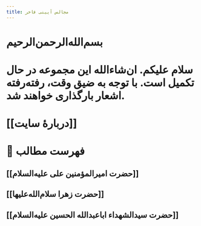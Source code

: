 ```yaml
---
title: مجالس آیینی فاخر
---
```


# بسم‌الله‌الرحمن‌الرحیم
# سلام علیکم. ان‌شاءالله این مجموعه در حال تکمیل است. با توجه به ضیق وقت، رفته‌رفته اشعار بارگذاری خواهند شد.

# [[دربارۀ سایت]]
# 📝 فهرست مطالب
## [[حضرت امیرالمؤمنین علی علیه‌السلام]]
## [[حضرت زهرا سلام‌الله‌علیها]]
## [[حضرت سیدالشهداء اباعبدالله الحسین علیه‌السلام]]



